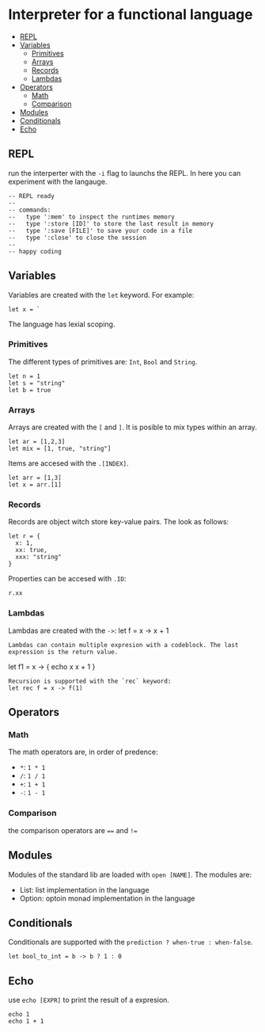 # Interpreter for a functional language

* [REPL](#repl)
* [Variables](#variables)
  * [Primitives](#primitives)
  * [Arrays](#arrays)
  * [Records](#records)
  * [Lambdas](#lambdas)
* [Operators](#operators)
  * [Math](#math)
  * [Comparison](#comparison)
* [Modules](#modules)
* [Conditionals](#Conditionals)
* [Echo](#echo)

## REPL
run the interperter with the `-i` flag to launchs the REPL. In here you can experiment with the langauge.
```
-- REPL ready
--
-- commands:
--   type ':mem' to inspect the runtimes memory
--   type ':store [ID]' to store the last result in memory 
--   type ':save [FILE]' to save your code in a file 
--   type ':close' to close the session 
--
-- happy coding
```

## Variables
Variables are created with the `let` keyword. For example:
```
let x = `
```
The language has lexial scoping. 

### Primitives
The different types of primitives are: `Int`, `Bool` and `String`.
```
let n = 1
let s = "string"
let b = true
```

### Arrays
Arrays are created with the `[` and `]`. It is posible to mix types within an array.
```
let ar = [1,2,3]
let mix = [1, true, "string"]
```
Items are accesed with the `.[INDEX]`.
```
let arr = [1,3]
let x = arr.[1]
``` 

### Records
Records are object witch store key-value pairs. The look as follows:
```
let r = {
  x: 1,
  xx: true,
  xxx: "string"
}
```
Properties can be accesed with `.ID`:
```
r.xx
```

### Lambdas
Lambdas are created with the `->`:
let f = x -> x + 1
```
Lambdas can contain multiple expresion with a codeblock. The last expression is the return value.
```
let f1 = x -> {
  echo x
  x + 1
}
```
Recursion is supported with the `rec` keyword:
let rec f = x -> f(1)
```

## Operators

### Math
The math operators are, in order of predence:
* `*`: `1 * 1`
* `/`: `1 / 1`
* `+`: `1 + 1`
* `-`: `1 - 1`

### Comparison
the comparison operators are `==` and `!=`

## Modules
Modules of the standard lib are loaded with `open [NAME]`. The modules are:
* List: list implementation in the language
* Option: optoin monad implementation in the language

## Conditionals
Conditionals are supported with the `prediction ? when-true : when-false`.
```
let bool_to_int = b -> b ? 1 : 0
```

## Echo
use `echo [EXPR]` to print the result of a expresion.
```
echo 1
echo 1 + 1
```